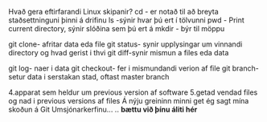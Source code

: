 Hvað gera eftirfarandi Linux skipanir?
cd - er notað til að breyta staðsettninguni þinni á drifinu
ls -sýnir hvar þú ert í tölvunni
pwd - Print current directory, sýnir slóðina sem þú ert á
mkdir - býr til möppu

git clone- afritar data eda file
git status- synir upplysingar um vinnandi directory og hvad gerist i thvi
git diff-synir mismun a files eda data

git log- naer i data 
git checkout- fer i mismundandi verion af file
git branch- setur data i serstakan stad, oftast master branch

4.apparat sem heldur um previous version af software
5.getad vendad files og nad i previous versions af files Á nýju greininn minni get ég sagt mína skoðun á Git Umsjónarkerfinu...
 .. **bættu við þínu áliti hér**
